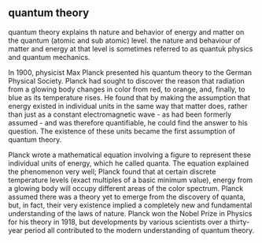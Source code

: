 ## quantum theory

quantum theory explains th nature and behavior of energy and matter on the quantum (atomic and sub atomic) level. the nature and behaviour of matter and energy at that level is sometimes referred to as quantuk physics and quantum mechanics.

In 1900, physicist Max Planck presented his quantum theory to the German Physical Society. Planck had sought to discover the reason that radiation from a glowing body changes in color from red, to orange, and, finally, to blue as its temperature rises. He found that by making the assumption that energy existed in individual units in the same way that matter does, rather than just as a constant electromagnetic wave - as had been formerly assumed - and was therefore quantifiable, he could find the answer to his question. The existence of these units became the first assumption of quantum theory.

Planck wrote a mathematical equation involving a figure to represent these individual units of energy, which he called quanta. The equation explained the phenomenon very well; Planck found that at certain discrete temperature levels (exact multiples of a basic minimum value), energy from a glowing body will occupy different areas of the color spectrum. Planck assumed there was a theory yet to emerge from the discovery of quanta, but, in fact, their very existence implied a completely new and fundamental understanding of the laws of nature. Planck won the Nobel Prize in Physics for his theory in 1918, but developments by various scientists over a thirty-year period all contributed to the modern understanding of quantum theory.